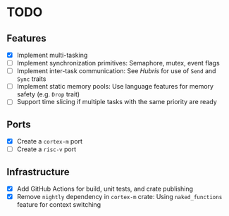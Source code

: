 # TODO

## Features

- [x] Implement multi-tasking
- [ ] Implement synchronization primitives: Semaphore, mutex, event flags
- [ ] Implement inter-task communication: See _Hubris_ for use of `Send` and `Sync` traits
- [ ] Implement static memory pools: Use language features for memory safety (e.g. `Drop` trait)
- [ ] Support time slicing if multiple tasks with the same priority are ready

## Ports

- [x] Create a `cortex-m` port
- [ ] Create a `risc-v` port

## Infrastructure

- [x] Add GitHub Actions for build, unit tests, and crate publishing
- [x] Remove `nightly` dependency in `cortex-m` crate: Using `naked_functions` feature for context switching

